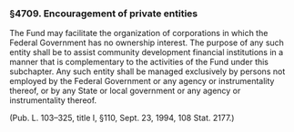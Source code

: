 ### §4709. Encouragement of private entities ###

The Fund may facilitate the organization of corporations in which the Federal Government has no ownership interest. The purpose of any such entity shall be to assist community development financial institutions in a manner that is complementary to the activities of the Fund under this subchapter. Any such entity shall be managed exclusively by persons not employed by the Federal Government or any agency or instrumentality thereof, or by any State or local government or any agency or instrumentality thereof.

(Pub. L. 103–325, title I, §110, Sept. 23, 1994, 108 Stat. 2177.)